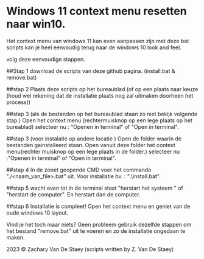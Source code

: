 # Windows 11 context menu resetten naar win10.

Het context menu van windows 11 kan even aanpassen zijn met deze bat scripts kan je heel eenvoudig terug naar de windows 10 look and feel.

volg deze eenvoudige stappen.

##Stap 1
download de scripts van deze github pagina. (install.bat & remove.bat)

##stap 2 
Plaats deze scripts op het bureaublad (of op een plaats naar keuze (houd wel rekening dat de installatie plaats nog zal uitmaken doorheen het process))

##stap 3 (als de bestanden op het bureaublad staan zo niet bekijk volgende stap.)
Open het context menu (rechtermuisknop op een lege plaats op het bureablad) selecteer nu : "Openen in terminal" of "Open in terminal".

##stap 3 (voor instalatie op andere locatie ) 
Open de folder waarin de bestanden geinstalleerd staan. Open vanuit deze folder het context menu(rechter muisknop op een lege plaats in de folder.) selecteer nu :"Openen in terminal" of "Open in terminal".

##stap 4
In de zonet geopende CMD voer het commando "./<naam_van_file>.bat" uit. Voor installatie bv. : ".\install.bat".

##stap 5 
wacht even tot in de terminal staat "herstart het systeem " of "herstart de computer". En herstart dan de computer. 

##stap 6
Installatie is compleet! Open het context menu en geniet van de oude windows 10 layout. 


Vind je het toch maar niets? Geen probleem gebruik dezelfde stappen om het bestand "remove.bat" uit te voeren en zo de installatie ongedaan te maken.


2023 © Zachary Van De Staey (scripts written by Z. Van De Staey)
